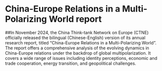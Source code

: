 # China-Europe Relations in a Multi-Polarizing World report

##In November 2024, the China Think-tank Network on Europe (CTNE) officially released the bilingual (Chinese-English) version of its annual research report, titled “China-Europe Relations in a Multi-Polarizing World”. The report offers a comprehensive analysis of the evolving dynamics in China-Europe relations under the backdrop of global multipolarization. It covers a wide range of issues including identity perceptions, economic and trade cooperation, energy transition, and geopolitical challenges.
